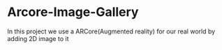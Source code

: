 # Arcore-Image-Gallery
In this project we use a ARCore(Augmented reality) for  our real world by adding 2D image to it
